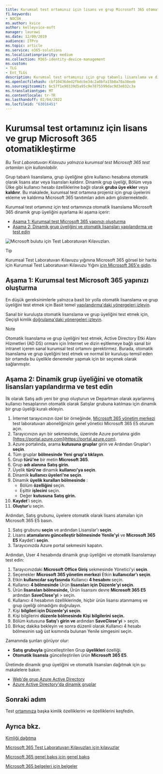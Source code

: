 ```yaml
---
title: Kurumsal test ortamınız için lisans ve grup Microsoft 365 otomatikleştirme
f1.keywords:
- NOCSH
ms.author: kvice
author: kelleyvice-msft
manager: laurawi
ms.date: 12/09/2019
audience: ITPro
ms.topic: article
ms.service: o365-solutions
ms.localizationpriority: medium
ms.collection: M365-identity-device-management
ms.custom:
- TLG
- Ent_TLGs
description: Kurumsal test ortamınız için grup tabanlı lisanslama ve dinamik Microsoft 365 üyeliğinizi yapılandırma.
ms.openlocfilehash: cbf10436ded2fbdcbe34c2a0bfa15b0a70a30eeb
ms.sourcegitcommit: 6c57f1e90339d5a95c9e7875599dac9d3e032c3a
ms.translationtype: MT
ms.contentlocale: tr-TR
ms.lasthandoff: 02/04/2022
ms.locfileid: "63016451"
---
```

# <a name="automate-licensing-and-group-membership-for-your-microsoft-365-for-enterprise-test-environment"></a>Kurumsal test ortamınız için lisans ve grup Microsoft 365 otomatikleştirme

*Bu Test Laboratuvarı Kılavuzu yalnızca kurumsal test Microsoft 365 test ortamları için kullanılabilir.*

Grup tabanlı lisanslama, grup üyeliğine göre kullanıcı hesabına otomatik olarak lisans atar veya lisansları kaldırır. Dinamik grup üyeliği, Bölüm veya Ülke gibi kullanıcı hesabı özelliklerine bağlı olarak **gruba üye ekler** veya **kaldırır**. Bu makalede, kurumsal test ortamına projeniz için grup üyelerini ekleme ve kaldırma Microsoft 365 tanıtımları adım adım göstermektedir.

Kurumsal test ortamınız için test ortamınıza otomatik lisanslama Microsoft 365 dinamik grup üyeliğini ayarlama iki aşama içerir:

- [Aşama 1: Kurumsal test Microsoft 365 yapınızı oluşturma](#phase-1-build-out-your-microsoft-365-for-enterprise-test-environment)
- [Aşama 2: Dinamik grup üyeliğini ve otomatik lisansları yapılandırma ve test edin](#phase-2-configure-and-test-dynamic-group-membership-and-automatic-licensing)

![Microsoft bulutu için Test Laboratuvarı Kılavuzları.](../media/m365-enterprise-test-lab-guides/cloud-tlg-icon.png) 
    
> [!TIP]
> Kurumsal Test Laboratuvarı Kılavuzu yığınına Microsoft 365 görsel bir harita için Kurumsal Test Laboratuvarı Kılavuzu Yığını [için Microsoft 365'e gidin](../downloads/Microsoft365EnterpriseTLGStack.pdf).
  
## <a name="phase-1-build-out-your-microsoft-365-for-enterprise-test-environment"></a>Aşama 1: Kurumsal test Microsoft 365 yapınızı oluşturma

En düşük gereksinimlerle yalnızca basit bir yolla otomatik lisanslama ve grup üyeliğini test etmek için Basit temel [yapılandırma'daki yönergeleri izleyin](lightweight-base-configuration-microsoft-365-enterprise.md).
  
Sanal bir kuruluşta otomatik lisanslama ve grup üyeliğini test etmek için, Geçişli kimlik [doğrulama'daki yönergeleri izleyin](pass-through-auth-m365-ent-test-environment.md).
  
> [!NOTE]
> Otomatik lisanslama ve grup üyeliğini test etmek, Active Directory Etki Alanı Hizmetleri (AD DS) ormanı için İnternet ve dizin eşitlemeye bağlı sanal bir intranet içeren sanal kurumsal test ortamını gerektirmez. Burada, otomatik lisanslama ve grup üyeliğini test etmek ve normal bir kuruluşu temsil eden bir ortamda bu üyelikle denemeler yapmak için bir seçenek olarak sağlanmıştır.
  
## <a name="phase-2-configure-and-test-dynamic-group-membership-and-automatic-licensing"></a>Aşama 2: Dinamik grup üyeliğini ve otomatik lisansları yapılandırma ve test edin

İlk olarak Satış adlı yeni bir grup oluşturun ve Departman olarak ayarlanmış kullanıcı hesaplarının otomatik olarak Satışlar grubuna katılması için dinamik  bir grup üyeliği  kuralı ekleyin.

1. İnternet tarayıcınızın özel bir örneğinde, [Microsoft 365 yönetim merkezi](https://admin.microsoft.com) test laboratuvarı aboneliğinizin genel yönetici Microsoft 365 E5 oturum açın.
2. Tarayıcınızın ayrı bir sekmesinde, üzerinde Azure portalına gidin [https://portal.azure.com](https://portal.azure.com).
3. Azure portalında, arama **kutusuna gruplar** girin ve Ardından Gruplar'ı **seçin**.
4. Tüm gruplar **bölmesinde Yeni** **grup'a tıklayın**.
5. Grup **türü'ne** bir metin **Microsoft 365**.
6. Grup **adı alanına** **Satış girin.**
7. Üyelik **türü'ne** dinamik **kullanıcı'ya seçin**.
8. Dinamik **kullanıcı üyeleri'ne seçin**.
9. Dinamik **üyelik kuralları bölmesinde** : 
   - Bölüm **özelliğini** seçin.
   - Eşittir **işlecini** seçin.
   - Değer **kutusuna** **Satış girin.**
10. **Kaydet**'i seçin.
11. **Oluştur**’u seçin.

Ardından, Satış grubunu, üyelere otomatik olarak lisans atamaları için Microsoft 365 E5 basın.

1. Satış grubunu **seçin** ve ardından Lisanslar'ı **seçin**.
2. Lisans **atamalarını güncelleştir bölmesinde Yenile'yi** ve **Microsoft 365 E5** Kaydet'i **seçin**.
3. Tarayıcınızda Azure portal sekmesini kapatın.

Ardından, User 4 hesabında dinamik grup üyeliğini ve otomatik lisanslamayı test edin:

1. Tarayıcınızdaki **Microsoft Office Giriş** sekmesinde Yönetici'yi **seçin**.
2. Seçenekler **Microsoft 365 yönetim merkezi** Etkin **kullanıcılar'ı seçin**.
3. Etkin **kullanıcılar sayfasında** Kullanıcı **4 hesabını** seçin.
4. Kullanıcı **4 bölmesinde** Ürün **lisansları için** **Düzenle'yi seçin**.
5. Ürün **lisansları bölmesinde,** Ürün lisansını devre **Microsoft 365 E5** ardından **SaveClose'yi** >  seçin.
6. Kullanıcı 4 hesabının özelliklerinde, hiçbir ürün lisansı atanmamış ve grup üyeliği olmadığını doğrulayın.
7. Kişi **bilgileri için Düzenle'yi** **seçin**.
8. Kişi bilgilerini **düzenle bölmesinde Kişi** **bilgilerini seçin.**
9. Bölüm kutusuna **Satış'ı** **girin ve** ardından **SaveClose'yi** >  seçin.
10. Birkaç dakika bekleyin ve sonra düzenli olarak Kullanıcı 4 hesabı bölmesinin sağ üst kısmında bulunan Yenile simgesini seçin.

Zamanında şunları görüyor olur:

- **Satış grubuyla** güncelleştirilen Grup **üyelikleri** özelliği.
- **Otomatik lisansla** güncelleştirilen ürün **Microsoft 365 E5**.

Üretimde dinamik grup üyeliğini ve otomatik lisansları dağıtmak için şu makalelere bakın:

- [Web'de grup Azure Active Directory](/azure/active-directory/fundamentals/active-directory-licensing-whatis-azure-portal)
- [Azure Active Directory'da dinamik gruplar](/azure/active-directory/users-groups-roles/groups-create-rule)

## <a name="next-step"></a>Sonraki adım

Test [ortamınıza](m365-enterprise-test-lab-guides.md#identity) başka kimlik özelliklerini ve özelliklerini keşfedin.

## <a name="see-also"></a>Ayrıca bkz.

[Kimliği dağıtma](deploy-identity-solution-overview.md)

[Microsoft 365 Test Laboratuvarı Kılavuzları için kılavuzlar](m365-enterprise-test-lab-guides.md)

[Microsoft 365 genel bakış için genel bakış](microsoft-365-overview.md)

[Microsoft 365 belgeleri için belgeler](/microsoft-365-enterprise/)